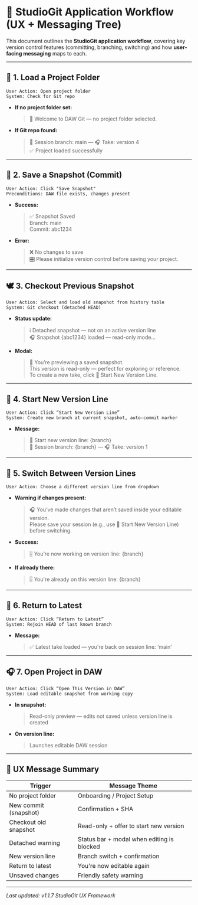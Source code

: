 
# 🌲 StudioGit Application Workflow (UX + Messaging Tree)

This document outlines the **StudioGit application workflow**, covering key version control features (committing, branching, switching) and how **user-facing messaging** maps to each.

---

## 📁 1. Load a Project Folder

```
User Action: Open project folder
System: Check for Git repo
```

- **If no project folder set:**
  > 🎉 Welcome to DAW Git — no project folder selected.

- **If Git repo found:**
  > 🎵 Session branch: main — 🎧 Take: version 4  
  > ✅ Project loaded successfully

---

## 💾 2. Save a Snapshot (Commit)

```
User Action: Click "Save Snapshot"
Preconditions: DAW file exists, changes present
```

- **Success:**
  > ✅ Snapshot Saved  
  > Branch: main  
  > Commit: abc1234

- **Error:**
  > ❌ No changes to save  
  > 🎛️ Please initialize version control before saving your project.

---

## 🕊️ 3. Checkout Previous Snapshot

```
User Action: Select and load old snapshot from history table
System: Git checkout (detached HEAD)
```

- **Status update:**
  > ℹ️ Detached snapshot — not on an active version line  
  > 🎧 Snapshot {abc1234} loaded — read-only mode...

- **Modal:**
  > 🧭 You’re previewing a saved snapshot.  
  > This version is read-only — perfect for exploring or reference.  
  > To create a new take, click 📝 Start New Version Line.

---

## 📝 4. Start New Version Line

```
User Action: Click “Start New Version Line”
System: Create new branch at current snapshot, auto-commit marker
```

- **Message:**
  > 🎼 Start new version line: {branch}  
  > 🎵 Session branch: {branch} — 🎧 Take: version 1

---

## 🔀 5. Switch Between Version Lines

```
User Action: Choose a different version line from dropdown
```

- **Warning if changes present:**
  > 🎧 You’ve made changes that aren’t saved inside your editable version.  
  > Please save your session (e.g., use 📝 Start New Version Line) before switching.

- **Success:**
  > 🎚️ You’re now working on version line: {branch}

- **If already there:**
  > 🎚️ You're already on this version line: {branch}

---

## 🎯 6. Return to Latest

```
User Action: Click “Return to Latest”
System: Rejoin HEAD of last known branch
```

- **Message:**
  > ✅ Latest take loaded — you're back on session line: ‘main’

---

## 🎧 7. Open Project in DAW

```
User Action: Click “Open This Version in DAW”
System: Load editable snapshot from working copy
```

- **In snapshot:**
  > Read-only preview — edits not saved unless version line is created

- **On version line:**
  > Launches editable DAW session

---

## 💬 UX Message Summary

| Trigger                     | Message Theme                               |
|----------------------------|---------------------------------------------|
| No project folder          | Onboarding / Project Setup                  |
| New commit (snapshot)      | Confirmation + SHA                          |
| Checkout old snapshot      | Read-only + offer to start new version      |
| Detached warning           | Status bar + modal when editing is blocked  |
| New version line           | Branch switch + confirmation                |
| Return to latest           | You're now editable again                   |
| Unsaved changes            | Friendly safety warning                     |

---

_Last updated: v1.1.7 StudioGit UX Framework_
